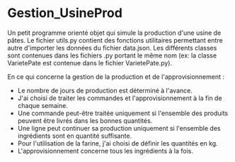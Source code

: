 # Gestion_UsineProd
Un petit programme orienté objet qui simule la production d'une usine de pâtes.
Le fichier utils.py contient des fonctions utilitaires permettant entre autre d'importer les données du fichier data.json.
Les différents classes sont contenues dans les fichiers .py portant le même nom (ex: la classe VarietePate est contenue dans le fichier VarietePate.py).

En ce qui concerne la gestion de la production et de l'approvisionnement : 
- Le nombre de jours de production est déterminé à l'avance.
- J'ai choisi de traiter les commandes et l'approvisionnement à la fin de chaque semaine.
- Une commande peut-être traitée uniquement si l'ensemble des produits peuvent être livrés dans les bonnes quantités.
- Une ligne peut continuer sa production uniquement si l'ensemble des ingrédients sont en quantité suffisante.
- Pour l'utilisation de la farine, j'ai choisi de définir les quantités en kg.
- L'approvisionnement concerne tous les ingrédients à la fois.